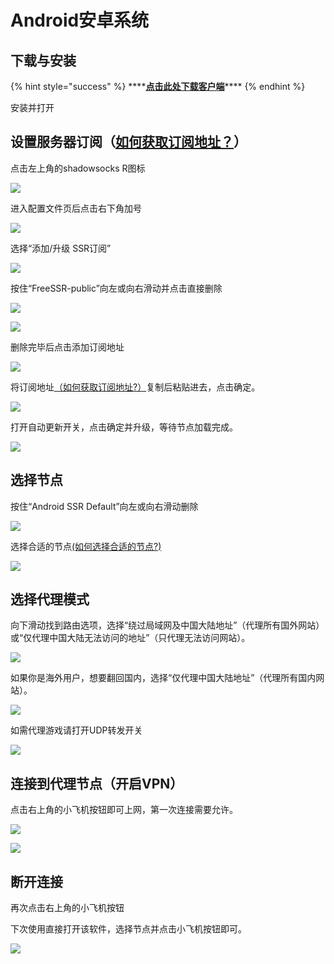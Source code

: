 # Android安卓系统

## **下载与安装**

{% hint style="success" %}
\*\*\*\*[**点击此处下载客户端**](https://cdn.slower.xyz/ShadowsocksR-v3.4.0.6.apk)\*\*\*\*
{% endhint %}

安装并打开

## **设置服务器订阅（**[**如何获取订阅地址？**](../wang-zhan-shi-yong/fu-wu-qi-ding-yue.md)**）**

点击左上角的shadowsocks R图标

![](https://slower.coding.net/p/slower/git/raw/master/5cf13faaf2c2630236.png)

进入配置文件页后点击右下角加号

![](https://slower.coding.net/p/slower/git/raw/master/%E5%BE%AE%E4%BF%A1%E5%9B%BE%E7%89%87_20190725221316.jpg)

选择“添加/升级 SSR订阅”

![](https://slower.coding.net/p/slower/git/raw/master/%E5%BE%AE%E4%BF%A1%E5%9B%BE%E7%89%87_20190725221439.jpg)

按住“FreeSSR-public”向左或向右滑动并点击直接删除

![](https://slower.coding.net/p/slower/git/raw/master/5cf13fc87cc5e80258.png)

![](https://slower.coding.net/p/slower/git/raw/master/5cf13fdb0d82468115.png)

删除完毕后点击添加订阅地址

![](https://slower.coding.net/p/slower/git/raw/master/5cf140196cde413752.png)

将订阅地址[（如何获取订阅地址?）](../wang-zhan-shi-yong/fu-wu-qi-ding-yue.md)复制后粘贴进去，点击确定。

![](https://slower.coding.net/p/slower/git/raw/master/5cf1403d975f247612.png)

打开自动更新开关，点击确定并升级，等待节点加载完成。

![](https://slower.coding.net/p/slower/git/raw/master/5cf140f6df69993153.jpg)

## **选择节点**

按住“Android SSR Default”向左或向右滑动删除

![](https://slower.coding.net/p/slower/git/raw/master/5cf1419e20d3c15671.png)

选择合适的节点[\(如何选择合适的节点?\)](../wang-zhan-shi-yong/jie-dian-tui-jian.md)

![](https://slower.coding.net/p/slower/git/raw/master/%E5%BE%AE%E4%BF%A1%E5%9B%BE%E7%89%87_20190725222220.jpg)

## **选择代理模式**

向下滑动找到路由选项，选择“绕过局域网及中国大陆地址”（代理所有国外网站）或“仅代理中国大陆无法访问的地址”（只代理无法访问网站）。

![](https://slower.coding.net/p/slower/git/raw/master/9maw4-l9wnl.gif)

如果你是海外用户，想要翻回国内，选择“仅代理中国大陆地址”（代理所有国内网站）。

![](https://slower.coding.net/p/slower/git/raw/master/5cf1426da8fba28096.png)

如需代理游戏请打开UDP转发开关

![](https://slower.coding.net/p/slower/git/raw/master/5cf142839f2f345493.png)

## 连接到代理节点（开启VPN）

点击右上角的小飞机按钮即可上网，第一次连接需要允许。

![](https://slower.coding.net/p/slower/git/raw/master/5cf142d8ba92a93459.png)

![](https://slower.coding.net/p/slower/git/raw/master/5cf142f8b774926033.png)

## **断开连接**

再次点击右上角的小飞机按钮

下次使用直接打开该软件，选择节点并点击小飞机按钮即可。

![](https://slower.coding.net/p/slower/git/raw/master/5cf143421dae039235.png)

